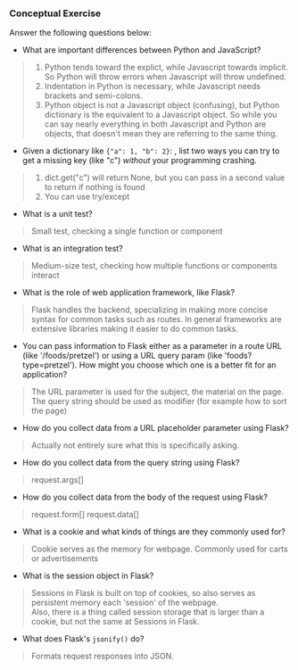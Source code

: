 ### Conceptual Exercise

Answer the following questions below:

- What are important differences between Python and JavaScript?
>	1) Python tends toward the explict, while Javascript towards implicit.  So Python will throw errors when Javascript will throw undefined.
>	2) Indentation in Python is necessary, while Javascript needs brackets and semi-colons.
>	3) Python object is not a Javascript object (confusing), but Python dictionary is the equivalent to a Javascript object.  So while you can
	say nearly everything in both Javascript and Python are objects, that doesn't mean they are referring to the same thing.

- Given a dictionary like ``{"a": 1, "b": 2}``: , list two ways you
  can try to get a missing key (like "c") *without* your programming
  crashing.

>	1) dict.get("c") will return None, but you can pass in a second value to return if nothing is found
>	2) You can use try/except

- What is a unit test?
>Small test, checking a single function or component

- What is an integration test?
>Medium-size test, checking how multiple functions or components interact

- What is the role of web application framework, like Flask?
>Flask handles the backend, specializing in making more concise syntax for common tasks such as routes.  In general frameworks are
extensive libraries making it easier to do common tasks.

- You can pass information to Flask either as a parameter in a route URL
  (like '/foods/pretzel') or using a URL query param (like
  'foods?type=pretzel'). How might you choose which one is a better fit
  for an application?
>The URL parameter is used for the subject, the material on the page. 
>The query string should be used as modifier (for example how to sort the page)

- How do you collect data from a URL placeholder parameter using Flask?
>Actually not entirely sure what this is specifically asking.

- How do you collect data from the query string using Flask?
>request.args[]
- How do you collect data from the body of the request using Flask?
>request.form[]
>request.data[]

- What is a cookie and what kinds of things are they commonly used for?
>Cookie serves as the memory for webpage. Commonly used for carts or advertisements 

- What is the session object in Flask?
>Sessions in Flask is built on top of cookies, so also serves as persistent memory each 'session' of the webpage.  
>Also, there is a thing called session storage that is larger than a cookie, but not the same at Sessions in Flask.	

- What does Flask's `jsonify()` do?
>Formats request responses into JSON. 
